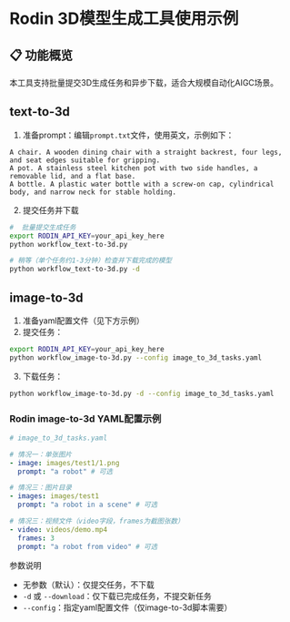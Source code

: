 # Rodin 3D模型生成工具使用示例

## 📋 功能概览

本工具支持批量提交3D生成任务和异步下载，适合大规模自动化AIGC场景。

## text-to-3d

1. 准备prompt：编辑`prompt.txt`文件，使用英文，示例如下：

```
A chair. A wooden dining chair with a straight backrest, four legs, and seat edges suitable for gripping.
A pot. A stainless steel kitchen pot with two side handles, a removable lid, and a flat base.
A bottle. A plastic water bottle with a screw-on cap, cylindrical body, and narrow neck for stable holding.
```

2. 提交任务并下载
```bash
#  批量提交生成任务
export RODIN_API_KEY=your_api_key_here
python workflow_text-to-3d.py

# 稍等（单个任务约1-3分钟）检查并下载完成的模型
python workflow_text-to-3d.py -d
```

## image-to-3d

1. 准备yaml配置文件（见下方示例）
2. 提交任务：

```bash
export RODIN_API_KEY=your_api_key_here
python workflow_image-to-3d.py --config image_to_3d_tasks.yaml
```

3. 下载任务：

```bash
python workflow_image-to-3d.py -d --config image_to_3d_tasks.yaml
```

### Rodin image-to-3d YAML配置示例

```yaml
# image_to_3d_tasks.yaml

# 情况一：单张图片
- image: images/test1/1.png
  prompt: "a robot" # 可选

# 情况三：图片目录
- images: images/test1
  prompt: "a robot in a scene" # 可选

# 情况三：视频文件（video字段，frames为截图张数）
- video: videos/demo.mp4
  frames: 3
  prompt: "a robot from video" # 可选

```

参数说明
- 无参数（默认）：仅提交任务，不下载
- `-d` 或 `--download`：仅下载已完成任务，不提交新任务
- `--config`：指定yaml配置文件（仅image-to-3d脚本需要）